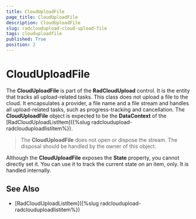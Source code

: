 ```yaml
---
title: CloudUploadFile
page_title: CloudUploadFile
description: CloudUploadFile
slug: radcloudupload-cloud-upload-file
tags: clouduploadfile
published: True
position: 2
---
```


# CloudUploadFile

The __CloudUploadFile__ is part of the __RadCloudUpload__ control. It is the entity that tracks all upload-related tasks. This class does not upload a file to the cloud. It encapsulates a provider, a file name and a file stream and handles all upload-related tasks, such as progress-tracking and cancellation. The __CloudUploadFile__ object is expected to be the __DataContext__ of the [RadCloudUploadListItem]({%slug radcloudupload-radclouduploadlistitem%}).        

>The __CloudUploadFile__ does not open or dispose the stream. The disposal should be handled by the owner of this object.          

Although the __CloudUploadFile__ exposes the __State__ property, you cannot directly set it. You can use it to track the current state on an item, only. It is handled internally.        

## See Also
* [RadCloudUploadListItem]({%slug radcloudupload-radclouduploadlistitem%})
 
